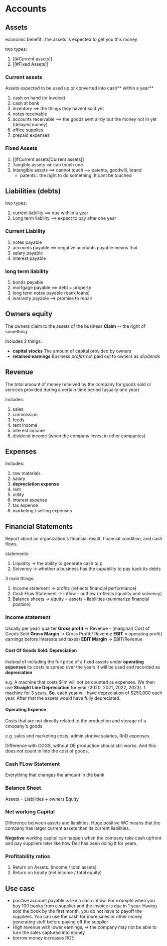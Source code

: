 # Accounts

## Assets

economic benefit : the assets is expected to get you this  money

two types:
1. [[#Current assets]]
2. [[#Fixed Assets]]

### Current assets

Assets expected to be used up or converted into cash** within a year**

1. cash on hand (or invoice)
2. cash at bank
3. inventory ==> the things they havent sold yet
4. notes receivable
5. accounts receivable ==> the goods sent alrdy but the money not in yet (delayed money)
6. office supplies
7. prepaid expenses

### Fixed Assets
1. [[#Current assets|Current assets]]
2. Tangible assets ==> can touch one
3. Intangible assets ==> cannot touch --> patents, goodwill, brand
	- patents : the right to do something. It cant be touched


## Liabilities (debts)

two types:
1. current liability ==> due withiin a year
2. Long term liability ==> expect to pay after one year

### Current Liability

1. notes payable
2. accounts payable ==> negative accounts payable means that
3. salary payable
4. interest payable

### long term liability

1. bonds payable
2. mortgage payable ==> debt + property
3. long term notes payable (bank loans)
4. warranty payable ==> promise to repair

## Owners equity
The owners claim to the assets of the business
**Claim** -- the right of something

Includes 2 things:
- **capital stocks** The amount of capital provided by owners
- **retained earnings** Business *profits* not paid out to owners as *dividends*

## Revenue
The total amount of money received by the company for goods sold or services provided during a certain time period (usually one year)

includes:
1. sales
2. commission
3. feeds
4. rent income
5. interest income 
6. dividend income  (when the company invest in other companies)

## Expenses
Includes:
 1. raw materials
 2. salary
 3. **depreciation expense**
 4. rent
 5. utility
 6. interest expense
 7. tax expense
 8. marketing / selling expenses

## Financial Statements
Report about an organization's financial result, financial condition, and cash flows.

statements:
1. Liquidity -> the ability to generate cash to p
2. Solvency -> whether a business has the capability to pay back its debts


3 main things:
1. Income statement -> profits (reflects financial performance)
2. Cash Flow Statement -> inflow - outflow (reflects liquidity and solvency)
3. Balance sheets -> equity = assets - liabilities (summarize financial position)

### Income statement
Usually per year/ quarter
**Gross profit** -> Revenue - (marginal) Cost of Goods Sold 
**Gross Margin** -> Gross Profit / Revenue
**EBIT** = operating profit( earnings before interests and taxes)
**EBIT Margin** -> EBIT/Revenue

#### Cost Of Goods Sold: Depreciation
*Instead* of including the full price of a fixed assets under **operating expenses** its costs is spread over the years it will be used and recorded as **depreciation**

e.g. A machine that costs $1m will not be counted as expenses. We then use **Straight Line Depreciation** for year (2020, 2021, 2022, 2023). 1 machine for 3 years. **So**, each year will have depreciation of $250,000 each year. After that the assets would have fully depreciated.

#### Operating Expense
Costs that are not directly related to the production and storage of a cmopany's goods

e.g. sales and marketing costs, administrative salaries, RnD expenses.

Difference with COGS, without OE production should still works. And this does not count in into the cost of goods.

### Cash FLow Statement
Everything that changes the amount in the bank

### Balance Sheet
Assets = Liabilities + owners Equity

### Net working Capital
Difference between assets and liabilities. Huge positive WC means that the company has larger current assets than its current liabilities.

**Negative** working capital can happen when the company take cash upfront and pay suppliers later like how Dell has been doing it for years.

### Profitability ratios
1. Return on Assets. (income / total assets)
2. Return on Equity (net income / total equity)

## Use case
 - positive account payable is like a cash inflow. *For example* when you buy 100 books from a supplier and the invoice is due in 1 year. Having sold the book by the first month, you do not have to payoff the suppliers. You can use the cash for more sales or other money generating stuff before paying off the supplier
 - High revenue with lower earnings, => the company may not be able to turn the sales captured into money
 - borrow money increases ROE